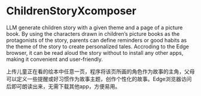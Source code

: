 # ChildrenStoryXcomposer
LLM generate children story with a given theme and a page of a picture book. By using the characters drawn in children’s picture books as the protagonists of the story, parents can define reminders or good habits as the theme of the story to create personalized tales. Accroding to the Edge browser, it can be read aloud the story without to install any other apps, making it convenient and user-friendly.

上传儿童正在看的绘本中任意一页，程序将该页所画的角色作为故事的主角，父母可以定义一些提醒或好习惯作为故事主题，创作个性化的故事。Edge浏览器访问后即可朗读出来，无需下载其他app，方便易用。
